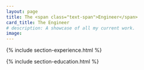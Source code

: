 ```yaml
---
layout: page
title: The <span class="text-span">Engineer</span>
card_title: The Engineer
# description: A showcase of all my current work.
image: 
---
```

{% include section-experience.html %}

<!-- include section-projects.html -->

{% include section-education.html %}